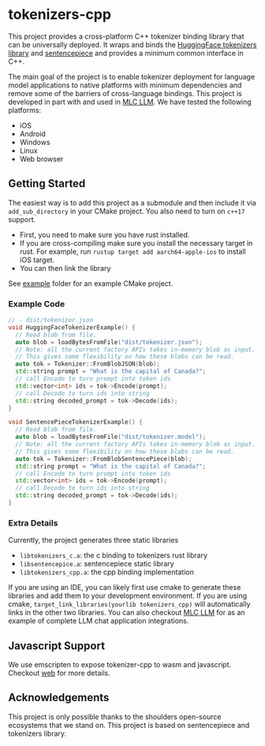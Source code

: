 # tokenizers-cpp

This project provides a cross-platform C++ tokenizer binding library that can be universally deployed.
It wraps and binds the [HuggingFace tokenizers library](https://github.com/huggingface/tokenizers)
and [sentencepiece](https://github.com/google/sentencepiece) and provides a minimum common interface in C++.

The main goal of the project is to enable tokenizer deployment for language model applications
to native platforms with minimum dependencies and remove some of the barriers of
cross-language bindings. This project is developed in part with and
used in [MLC LLM](https://github.com/mlc-ai/mlc-llm). We have tested the following platforms:

- iOS
- Android
- Windows
- Linux
- Web browser

## Getting Started

The easiest way is to add this project as a submodule and then
include it via `add_sub_directory` in your CMake project.
You also need to turn on `c++17` support.

- First, you need to make sure you have rust installed.
- If you are cross-compiling make sure you install the necessary target in rust.
  For example, run `rustup target add aarch64-apple-ios` to install iOS target.
- You can then link the library

See [example](example) folder for an example CMake project.

### Example Code

```c++
// - dist/tokenizer.json
void HuggingFaceTokenizerExample() {
  // Read blob from file.
  auto blob = loadBytesFromFile("dist/tokenizer.json");
  // Note: all the current factory APIs takes in-memory blob as input.
  // This gives some flexibility on how these blobs can be read.
  auto tok = Tokenizer::FromBlobJSON(blob);
  std::string prompt = "What is the capital of Canada?";
  // call Encode to turn prompt into token ids
  std::vector<int> ids = tok->Encode(prompt);
  // call Decode to turn ids into string
  std::string decoded_prompt = tok->Decode(ids);
}

void SentencePieceTokenizerExample() {
  // Read blob from file.
  auto blob = loadBytesFromFile("dist/tokenizer.model");
  // Note: all the current factory APIs takes in-memory blob as input.
  // This gives some flexibility on how these blobs can be read.
  auto tok = Tokenizer::FromBlobSentencePiece(blob);
  std::string prompt = "What is the capital of Canada?";
  // call Encode to turn prompt into token ids
  std::vector<int> ids = tok->Encode(prompt);
  // call Decode to turn ids into string
  std::string decoded_prompt = tok->Decode(ids);
}
```

### Extra Details

Currently, the project generates three static libraries
- `libtokenizers_c.a`: the c binding to tokenizers rust library
- `libsentencepice.a`: sentencepiece static library
- `libtokenizers_cpp.a`: the cpp binding implementation

If you are using an IDE, you can likely first use cmake to generate
these libraries and add them to your development environment.
If you are using cmake, `target_link_libraries(yourlib tokenizers_cpp)`
will automatically links in the other two libraries.
You can also checkout [MLC LLM](https://github.com/mlc-ai/mlc-llm)
for as an example of complete LLM chat application integrations.

## Javascript Support

We use emscripten to expose tokenizer-cpp to wasm and javascript.
Checkout [web](web) for more details.

## Acknowledgements

This project is only possible thanks to the shoulders open-source ecosystems that we stand on.
This project is based on sentencepiece and tokenizers library.
